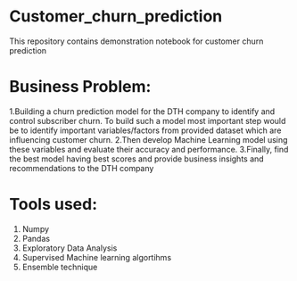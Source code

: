 # Customer_churn_prediction
This repository contains demonstration notebook for customer churn prediction

# Business Problem:
1.Building a churn prediction model for the DTH company to identify and control subscriber churn. 
To build such a model most important step would be to identify important variables/factors from provided dataset which are influencing customer churn.
2.Then develop Machine Learning model using these variables and evaluate their accuracy and performance.
3.Finally, find the best model having best scores and provide business insights and recommendations to the DTH company

# Tools used:
1. Numpy
2. Pandas
3. Exploratory Data Analysis
4. Supervised Machine learning algortihms
5. Ensemble technique
